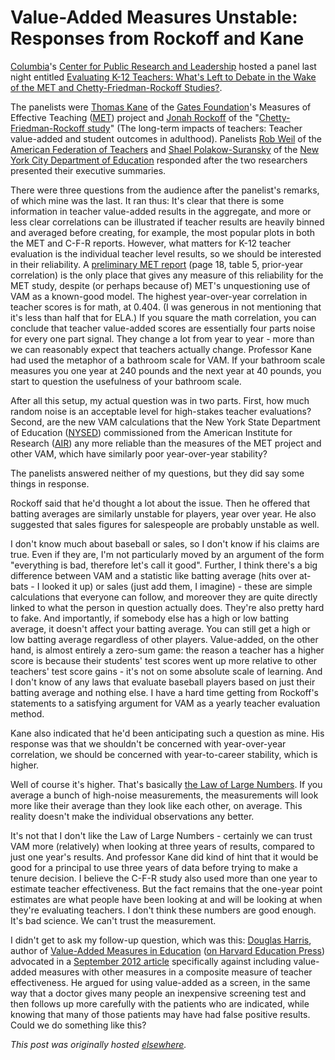 # Value-Added Measures Unstable: Responses from Rockoff and Kane

<span><a href="http://www.columbia.edu/">Columbia</a>'s <a title="CPRL" href="http://web.law.columbia.edu/public-research-leadership">Center for Public Research and Leadership</a> hosted a panel last night entitled <a href="http://www.tc.columbia.edu/calendar.htm?EventID=12046">Evaluating K-12 Teachers: What's Left to Debate in the Wake of the MET and Chetty-Friedman-Rockoff Studies?</a>.

The panelists were <a href="http://www.gse.harvard.edu/news-impact/tag/thomas-kane/">Thomas Kane</a> of the <a href="http://www.gatesfoundation.org/">Gates Foundation</a>'s Measures of Effective Teaching (<a href="http://www.metproject.org/">MET</a>) project and <a href="http://www4.gsb.columbia.edu/cbs-directory/detail/494805/Jonah%20Rockoff">Jonah Rockoff</a> of the "<a href="http://obs.rc.fas.harvard.edu/chetty/value_added.pdf">Chetty-Friedman-Rockoff study</a>" (The long-term impacts of teachers: Teacher value-added and student outcomes in adulthood). Panelists <a href="http://www.milkeninstitute.org/events/events.taf?EventID=GC07&amp;SPID=2582&amp;cat=allconf&amp;function=show&amp;level1=speakers&amp;level2=bio">Rob Weil</a> of the <a href="http://www.aft.org/">American Federation of Teachers</a> and&#160;<a href="http://en.wikipedia.org/wiki/Shael_Polakow-Suransky">Shael Polakow-Suransky</a> of the <a href="http://schools.nyc.gov/">New York City Department of Education</a> responded after the two researchers presented their executive summaries.

There were three questions from the audience after the panelist's remarks, of which mine was the last. It ran thus: It's clear that there is some information in teacher value-added results in the aggregate, and more or less clear correlations can be illustrated if teacher results are heavily binned and averaged before creating, for example, the most popular plots in both the MET and C-F-R reports. However, what matters for K-12 teacher evaluation is the individual teacher level results, so we should be interested in their reliability. A <a href="http://www.metproject.org/downloads/Preliminary_Findings-Research_Paper.pdf">preliminary MET report</a>&#160;(page 18, table 5, prior-year correlation) is the only place that gives any measure of this reliability for the MET study, despite (or perhaps because of) MET's unquestioning use of VAM as a known-good model. The highest year-over-year correlation in teacher scores is for math, at 0.404. (I was generous in not mentioning that it's less than half that for ELA.) If you square the math correlation, you can conclude that teacher value-added scores are essentially four parts noise for every one part signal. They change a lot from year to year - more than we can reasonably expect that teachers actually change. Professor Kane had used the metaphor of a bathroom scale for VAM. If your bathroom scale measures you one year at 240 pounds and the next year at 40 pounds, you start to question the usefulness of your bathroom scale.

After all this setup, my actual question was in two parts. First, how much random noise is an acceptable level for high-stakes teacher evaluations? Second, are the new VAM calculations that the New York State Department of Education (<a href="http://www.nysed.gov/">NYSED</a>) commissioned from the American Institute for Research (<a href="http://www.metproject.org/downloads/Preliminary_Findings-Research_Paper.pdf">AIR</a>) any more reliable than the measures of the MET project and other VAM, which have similarly poor year-over-year stability?

The panelists answered neither of my questions, but they did say some things in response.

Rockoff said that he'd thought a lot about the issue. Then he offered that batting averages are similarly unstable for players, year over year. He also suggested that sales figures for salespeople are probably unstable as well.

I don't know much about baseball or sales, so I don't know if his claims are true. Even if they are, I'm not particularly moved by an argument of the form "everything is bad, therefore let's call it good". Further, I think there's a big difference between VAM and a statistic like batting average (hits over at-bats - I looked it up) or sales (just add them, I imagine) - these are simple calculations that everyone can follow, and moreover they are quite directly linked to what the person in question actually does. They're also pretty hard to fake. And importantly, if somebody else has a high or low batting average, it doesn't affect your batting average. You can still get a high or low batting average regardless of other players. Value-added, on the other hand, is almost entirely a zero-sum game: the reason a teacher has a higher score is because their students' test scores went up more relative to other teachers' test score gains - it's not on some absolute scale of learning. And I don't know of any laws that evaluate baseball players based on just their batting average and nothing else. I have a hard time getting from Rockoff's statements to a satisfying argument for VAM as a yearly teacher evaluation method.

Kane also indicated that he'd been anticipating such a question as mine. His response was that we shouldn't be concerned with year-over-year correlation, we should be concerned with year-to-career stability, which is higher.

Well of course it's higher. That's basically&#160;<a href="http://en.wikipedia.org/wiki/Law_of_large_numbers">the Law of Large Numbers</a>. If you average a bunch of high-noise measurements, the measurements will look more like their average than they look like each other, on average. This reality doesn't make the individual observations any better.

It's not that I don't like the Law of Large Numbers - certainly we can trust VAM more (relatively) when looking at three years of results, compared to just one year's results. And professor Kane did kind of hint that it would be good for a principal to use three years of data before trying to make a tenure decision. I believe the C-F-R study also used more than one year to estimate teacher effectiveness. But the fact remains that the one-year point estimates are what people have been looking at and will be looking at when they're evaluating teachers. I don't think these numbers are good enough. It's bad science. We can't trust the measurement.

I didn't get to ask my follow-up question, which was this: <a href="http://econ.tulane.edu/profile_harris.shtml">Douglas Harris</a>, author of <a href="http://www.amazon.com/Value-Added-Measures-Education-Every-Educator/dp/1612500005">Value-Added Measures in Education</a> (<a href="http://www.hepg.org/hep/book/132">on Harvard Education Press</a>) advocated in a <a href="http://www.huffingtonpost.com/douglas-n-harris/local-issues-national-spo_b_1893628.html">September 2012 article</a> specifically against including value-added measures with other measures in a composite measure of teacher effectiveness. He argued for using value-added as a screen, in the same way that a doctor gives many people an inexpensive screening test and then follows up more carefully with the patients who are indicated, while knowing that many of those patients may have had false positive results. Could we do something like this?</span>


*This post was originally hosted [elsewhere](https://planspacedotorg.wordpress.com/2013/03/06/value-added-measures-unstable-responses-from-rockoff-and-kane/).*
